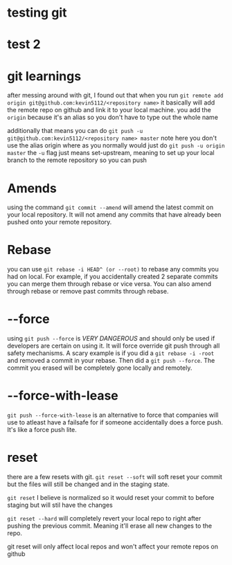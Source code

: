 # testing git
# test 2

# git learnings
after messing around with git, I found out that when you run 
`git remote add origin git@github.com:kevin5112/<repository name>`
it basically will add the remote repo on github and link it to your local machine.
you add the `origin` because it's an alias so you don't have to type out the whole name

additionally that means you can do 
`git push -u git@github.com:kevin5112/<repository name> master`
note here you don't use the alias origin where as you normally would just do
`git push -u origin master`
the `-u` flag just means set-upstream, meaning to set up your local branch to the remote repository so you can push

# Amends 
using the command `git commit --amend` will amend the latest commit on your local repository.  It will not amend any commits that have already been pushed onto your remote repository.

# Rebase
you can use `git rebase -i HEAD^ (or --root)` to rebase any commits you had on local.  For example, if you accidentally created 2 separate commits you can merge them through rebase or vice versa.  You can also amend through rebase or remove past commits through rebase.

# --force
using `git push --force` is *VERY DANGEROUS* and should only be used if developers are certain on using it.  It will force override git push through all safety mechanisms.  A scary example is if you did a `git rebase -i -root` and removed a commit in your rebase.  Then did a `git push --force`.  The commit you erased will be completely gone locally and remotely.  

# --force-with-lease
`git push --force-with-lease` is an alternative to force that companies will use to atleast have a failsafe for if someone accidentally does a force push.  It's like a force push lite.

# reset
there are a few resets with git.  `git reset --soft` will soft reset your commit but the files will still be changed and in the staging state.

`git reset` I believe is normalized so it would reset your commit to before staging but will stil have the changes

`git reset --hard` will completely revert your local repo to right after pushing the previous commit.  Meaning it'll erase all new changes to the repo.

git reset will only affect local repos and won't affect your remote repos on github
